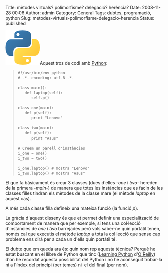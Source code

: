 Title: mètodes virtuals? polimorfisme? delegació? herència?
Date: 2008-11-28 00:06
Author: admin
Category: General
Tags: dubtes, programació, python
Slug: metodes-virtuals-polimorfisme-delegacio-herencia
Status: published

<img src="./wp-content/uploads/2008/07/python_logo.png" title="Logotip del Python" class="alignright size-full wp-image-377" width="110" height="110" />Aquest tros de codi amb [Python](http://www.python.org/ "Lloc web del llenguatge de programació Python"):

>     #!/usr/bin/env python
>     # -*- encoding: utf-8 -*-
>
>     class main():
>        def laptop(self):
>           self.p()
>
>     class one(main):
>        def p(self):
>           print "Lenovo"
>
>     class two(main):
>        def p(self):
>           print "Asus"
>
>     # Creem un parell d'instàncies
>     i_one = one()
>     i_two = two()
>
>     i_one.laptop() # mostra "Lenovo"
>     i_two.laptop() # mostra "Asus"

El que fa bàsicament és crear 3 classes (dues d'elles -*one* i *two*- hereden de la primera -*main*-) de manera que totes les instàncies que es facin de les classes filles tindran els mètodes de la classe mare (el mètode *laptop* en aquest cas).

A més cada classe filla defineix una mateixa funció (la funció *p*).

La gràcia d'aquest disseny és que et permet definir una especialització de comportament de manera que per exemple, si tens una col·lecció d'instàncies de *one* i *two* barrejades però vols saber-ne quin portàtil tenen, només cal que executis el mètode *laptop* a tota la col·lecció que sense cap problema ens dirà per a cada un d'ells quin portàtil té.

El dubte que em queda ara és: quin nom rep aquesta tècnica? Perquè he estat buscant en el llibre de Python que tinc ([Learning Python](http://oreilly.com/catalog/9780596513986/ "Llibre Learning Python d'O'Reilly") d'[O'Reilly](http://www.oreilly.com "Lloc web de l'editorial de llibres O'Reilly")) d'on he recordat aquesta possibilitat del Python i no he aconseguit trobar-la ni a l'índex del principi (per temes) ni  el del final (per nom).
